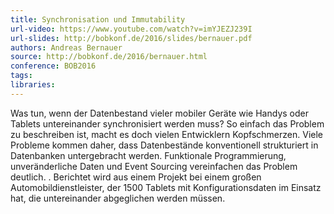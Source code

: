 ```yaml
---
title: Synchronisation und Immutability
url-video: https://www.youtube.com/watch?v=imYJEZJ239I
url-slides: http://bobkonf.de/2016/slides/bernauer.pdf
authors: Andreas Bernauer
source: http://bobkonf.de/2016/bernauer.html
conference: BOB2016
tags:
libraries:
---
```


Was tun, wenn der Datenbestand vieler mobiler Geräte wie Handys oder Tablets untereinander synchronisiert werden muss? So einfach das Problem zu beschreiben ist, macht es doch vielen Entwicklern Kopfschmerzen. Viele Probleme kommen daher, dass Datenbestände konventionell strukturiert in Datenbanken untergebracht werden. Funktionale Programmierung, unveränderliche Daten und Event Sourcing vereinfachen das Problem deutlich. . Berichtet wird aus einem Projekt bei einem großen Automobildienstleister, der 1500 Tablets mit Konfigurationsdaten im Einsatz hat, die untereinander abgeglichen werden müssen.
